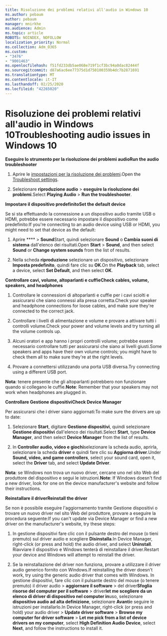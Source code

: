 ```yaml
---
title: Risoluzione dei problemi relativi all'audio in Windows 10
ms.author: pebaum
author: pebaum
manager: mnirkhe
ms.audience: Admin
ms.topic: article
ROBOTS: NOINDEX, NOFOLLOW
localization_priority: Normal
ms.collection: Adm_O365
ms.custom:
- "3476"
- "9001463"
ms.openlocfilehash: f51fd233db5ae068e719f1cf3bc94a0dac82444f
ms.sourcegitcommit: d87a6ac6ee77375d1d750100359b4dc7b2871691
ms.translationtype: MT
ms.contentlocale: it-IT
ms.lasthandoff: 02/25/2020
ms.locfileid: "42265020"
---
```

# <a name="troubleshooting-audio-issues-in-windows-10"></a><span data-ttu-id="c4adc-102">Risoluzione dei problemi relativi all'audio in Windows 10</span><span class="sxs-lookup"><span data-stu-id="c4adc-102">Troubleshooting audio issues in Windows 10</span></span>

<span data-ttu-id="c4adc-103">**Eseguire lo strumento per la risoluzione dei problemi audio**</span><span class="sxs-lookup"><span data-stu-id="c4adc-103">**Run the audio troubleshooter**</span></span>

1.  <span data-ttu-id="c4adc-104">Aprire le [impostazioni per la risoluzione dei problemi](ms-settings:troubleshoot).</span><span class="sxs-lookup"><span data-stu-id="c4adc-104">Open the [Troubleshoot settings](ms-settings:troubleshoot).</span></span>

2.  <span data-ttu-id="c4adc-105">Selezionare **riproduzione audio** > **eseguire la risoluzione dei problemi**.</span><span class="sxs-lookup"><span data-stu-id="c4adc-105">Select **Playing Audio** > **Run the troubleshooter**.</span></span>

<span data-ttu-id="c4adc-106">**Impostare il dispositivo predefinito**</span><span class="sxs-lookup"><span data-stu-id="c4adc-106">**Set the default device**</span></span>

<span data-ttu-id="c4adc-107">Se si sta effettuando la connessione a un dispositivo audio tramite USB o HDMI, potrebbe essere necessario impostare il dispositivo come predefinito:</span><span class="sxs-lookup"><span data-stu-id="c4adc-107">If you're connecting to an audio device using USB or HDMI, you might need to set that device as the default:</span></span>

1. <span data-ttu-id="c4adc-108">Aprire \*\*\*\* > **Sound**Start, quindi selezionare **Sound** o **Cambia suoni di sistema** dall'elenco dei risultati.</span><span class="sxs-lookup"><span data-stu-id="c4adc-108">Open **Start** > **Sound**, and then select **Sound** or **Change system sounds** from the list of results.</span></span>

2.  <span data-ttu-id="c4adc-109">Nella scheda **riproduzione** selezionare un dispositivo, selezionare **Imposta predefinito**, quindi fare clic su **OK**.</span><span class="sxs-lookup"><span data-stu-id="c4adc-109">On the **Playback** tab, select a device, select **Set Default**, and then select **OK**.</span></span>

<span data-ttu-id="c4adc-110">**Controllare cavi, volume, altoparlanti e cuffie**</span><span class="sxs-lookup"><span data-stu-id="c4adc-110">**Check cables, volume, speakers, and headphones**</span></span>

1. <span data-ttu-id="c4adc-111">Controllare le connessioni di altoparlanti e cuffie per i cavi sciolti e assicurarsi che siano connessi alla presa corretta.</span><span class="sxs-lookup"><span data-stu-id="c4adc-111">Check your speaker and headphone connections for loose cables, and make sure they're connected to the correct jack.</span></span>

2. <span data-ttu-id="c4adc-112">Controllare i livelli di alimentazione e volume e provare a attivare tutti i controlli volume.</span><span class="sxs-lookup"><span data-stu-id="c4adc-112">Check your power and volume levels and try turning all the volume controls up.</span></span>

3. <span data-ttu-id="c4adc-113">Alcuni oratori e app hanno i propri controlli volume; potrebbe essere necessario controllare tutti per assicurarsi che siano ai livelli giusti.</span><span class="sxs-lookup"><span data-stu-id="c4adc-113">Some speakers and apps have their own volume controls; you might have to check them all to make sure they're at the right levels.</span></span>

4. <span data-ttu-id="c4adc-114">Provare a connettersi utilizzando una porta USB diversa.</span><span class="sxs-lookup"><span data-stu-id="c4adc-114">Try connecting using a different USB port.</span></span>

<span data-ttu-id="c4adc-115">**Nota**: tenere presente che gli altoparlanti potrebbero non funzionare quando si collegano le cuffie.</span><span class="sxs-lookup"><span data-stu-id="c4adc-115">**Note**: Remember that your speakers may not work when headphones are plugged in.</span></span>

<span data-ttu-id="c4adc-116">**Controllare Gestione dispositivi**</span><span class="sxs-lookup"><span data-stu-id="c4adc-116">**Check Device Manager**</span></span>

<span data-ttu-id="c4adc-117">Per assicurarsi che i driver siano aggiornati:</span><span class="sxs-lookup"><span data-stu-id="c4adc-117">To make sure the drivers are up to date:</span></span>

1. <span data-ttu-id="c4adc-118">Selezionare **Start**, digitare **Gestione dispositivi**, quindi selezionare **Gestione dispositivi** dall'elenco dei risultati.</span><span class="sxs-lookup"><span data-stu-id="c4adc-118">Select **Start**, type **Device Manager**, and then select **Device Manager** from the list of results.</span></span>

2. <span data-ttu-id="c4adc-119">In **Controller audio, video e giochi**selezionare la scheda audio, aprirla, selezionare la scheda **driver** e quindi fare clic su **Aggiorna driver**.</span><span class="sxs-lookup"><span data-stu-id="c4adc-119">Under **Sound, video, and game controllers**, select your sound card, open it, select the **Driver** tab, and select **Update Driver**.</span></span>

<span data-ttu-id="c4adc-120">**Nota**: se Windows non trova un nuovo driver, cercane uno nel sito Web del produttore del dispositivo e segui le istruzioni.</span><span class="sxs-lookup"><span data-stu-id="c4adc-120">**Note**: If Windows doesn't find a new driver, look for one on the device manufacturer's website and follow their instructions.</span></span>

<span data-ttu-id="c4adc-121">**Reinstallare il driver**</span><span class="sxs-lookup"><span data-stu-id="c4adc-121">**Reinstall the driver**</span></span>

<span data-ttu-id="c4adc-122">Se non è possibile eseguire l'aggiornamento tramite Gestione dispositivi o trovare un nuovo driver nel sito Web del produttore, provare a eseguire la procedura seguente:</span><span class="sxs-lookup"><span data-stu-id="c4adc-122">If you can't update via Device Manager or find a new driver on the manufacturer's website, try these steps:</span></span>

1. <span data-ttu-id="c4adc-123">In gestione dispositivi fare clic con il pulsante destro del mouse (o tieni premuto) sul driver audio e scegliere **Disinstalla**.</span><span class="sxs-lookup"><span data-stu-id="c4adc-123">In Device Manager, right-click (or press and hold) the audio driver, and select **Uninstall**.</span></span> <span data-ttu-id="c4adc-124">Riavviare il dispositivo e Windows tenterà di reinstallare il driver.</span><span class="sxs-lookup"><span data-stu-id="c4adc-124">Restart your device and Windows will attempt to reinstall the driver.</span></span>

2. <span data-ttu-id="c4adc-125">Se la reinstallazione del driver non funziona, provare a utilizzare il driver audio generico fornito con Windows.</span><span class="sxs-lookup"><span data-stu-id="c4adc-125">If reinstalling the driver doesn't work, try using the generic audio driver that comes with Windows.</span></span> <span data-ttu-id="c4adc-126">In gestione dispositivi, fare clic con il pulsante destro del mouse (o tenere premuto) il driver audio > **aggiornare il software** > del driver**Sfoglia risorse del computer per il software** > driver**let me scegliere da un elenco di driver di dispositivo nel computer in**uso, selezionare **dispositivo audio ad alta definizione**, selezionare **Avanti**e seguire le istruzioni per installarlo.</span><span class="sxs-lookup"><span data-stu-id="c4adc-126">In Device Manager, right-click (or press and hold) your audio driver > **Update driver software** > **Browse my computer for driver software** > **Let me pick from a list of device drivers on my computer**, select **High Definition Audio Device**, select **Next**, and follow the instructions to install it.</span></span>
